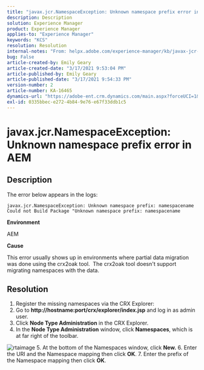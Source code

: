 ```yaml
---
title: "javax.jcr.NamespaceException: Unknown namespace prefix error in AEM"
description: Description
solution: Experience Manager
product: Experience Manager
applies-to: "Experience Manager"
keywords: "KCS"
resolution: Resolution
internal-notes: "From: helpx.adobe.com/experience-manager/kb/javax-jcr-NamespaceException-Unknown-namespace-prefix-error-in-AEM.html"
bug: False
article-created-by: Emily Geary
article-created-date: "3/17/2021 9:53:04 PM"
article-published-by: Emily Geary
article-published-date: "3/17/2021 9:54:33 PM"
version-number: 2
article-number: KA-16465
dynamics-url: "https://adobe-ent.crm.dynamics.com/main.aspx?forceUCI=1&pagetype=entityrecord&etn=knowledgearticle&id=c1f6b325-6b87-eb11-a812-000d3a593216"
exl-id: 0335bbec-e272-4b84-9e76-e67f33ddb1c5
---
```

# javax.jcr.NamespaceException: Unknown namespace prefix error in AEM

## Description


The error below appears in the logs:




```
javax.jcr.NamespaceException: Unknown namespace prefix: namespacename
Could not Build Package "Unknown namespace prefix: namespacename
```


<b>Environment</b>

AEM

<b>Cause</b>

This error usually shows up in environments where partial data migration was done using the crx2oak tool.  The crx2oak tool doesn't support migrating namespaces with the data.


## Resolution


1. Register the missing namespaces via the CRX Explorer:
2. Go to <b>http://hostname:port/crx/explorer/index.jsp</b> and log in as admin user.
3. Click <b>Node Type Administration</b> in the CRX Explorer.
4. In the <b>Node Type Administration</b> window, click <b>Namespaces</b>, which is at far right of the toolbar.

![rtaimage](https://helpx.adobe.com/content/dam/help/en/experience-manager/kb/javax-jcr-NamespaceException-Unknown-namespace-prefix-error-in-AEM/_jcr_content/main-pars/procedure/proc_par/step_2/step_par/image/rtaimage.png "rtaimage")
5. At the bottom of the Namespaces window, click <b>New.</b>
6. Enter the URI and the Namespace mapping then click <b>OK</b>.
7. Enter the prefix of the Namespace mapping then click <b>OK</b>.
